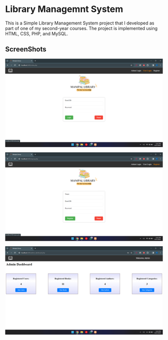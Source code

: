 # Library Managemnt System
<p>This is a Simple Library Management System project that I developed as part of one of my second-year courses. The project is implemented using HTML, CSS, PHP, and MySQL.</p>

## ScreenShots
![ScreenShot 1](ScreenShots/ScreenShot%201.png)

![ScreenShot 2](ScreenShots/ScreenShot%202.png)

![ScreenShot 3](ScreenShots/ScreenShot%203.png)
